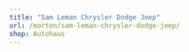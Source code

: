 ```yaml
---
title: "Sam Leman Chrysler Dodge Jeep"
url: /morton/sam-leman-chrysler-dodge-jeep/
shop: Autohaus
---
```

